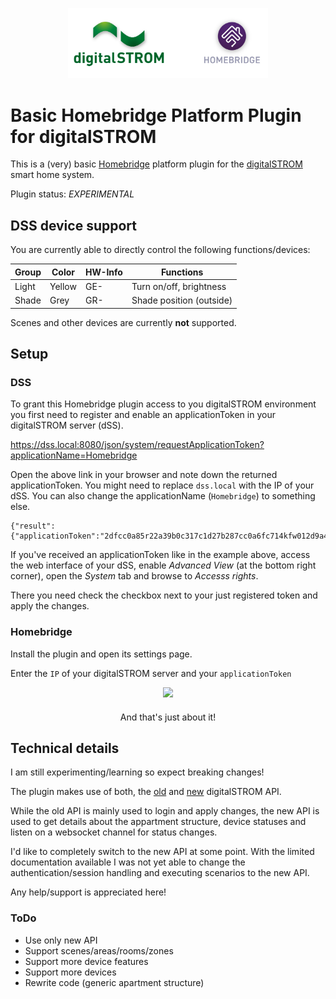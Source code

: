 
<p align="center">

<img src="https://github.com/pa-nic/homebridge-digitalSTROM/blob/main/images/logo.png" width="320">

</p>

# Basic Homebridge Platform Plugin for digitalSTROM

This is a (very) basic [Homebridge](https://homebridge.io) platform plugin for the [digitalSTROM](https://www.digitalstrom.com) smart home system.

Plugin status: *EXPERIMENTAL*

## DSS device support

You are currently able to directly control the following functions/devices:

| Group| Color | HW-Info | Functions | 
| --- | --- | --- | --- |
| Light | Yellow | GE- | Turn on/off, brightness |
| Shade | Grey | GR- | Shade position (outside) |

Scenes and other devices are currently **not** supported.

## Setup

### DSS

To grant this Homebridge plugin access to you digitalSTROM environment you first need to register and enable an applicationToken in your digitalSTROM server (dSS).
 
https://dss.local:8080/json/system/requestApplicationToken?applicationName=Homebridge

Open the above link in your browser and note down the returned applicationToken.
You might need to replace `dss.local` with the IP of your dSS. You can also change the applicationName (`Homebridge`) to something else.

````
{"result":{"applicationToken":"2dfcc0a85r22a39b0c317c1d27b287cc0a6fc714kfw012d9a4d557f3b36efbf13"},"ok":true}
`````

If you've received an applicationToken like in the example above, access the web interface of your dSS, enable *Advanced View* (at the bottom right corner), open the *System* tab and browse to *Accesss rights*.

There you need check the checkbox next to your just registered token and apply the changes.

### Homebridge

Install the plugin and open its settings page. 

Enter the `IP` of your digitalSTROM server and your `applicationToken`

<p align="center">

<img src="https://github.com/pa-nic/homebridge-digitalSTROM/blob/main/images/settings.png" width="480">

</p>

<p align="center" style="margin-top:20px">And that's just about it!</p>

## Technical details

I am still experimenting/learning so expect breaking changes!

The plugin makes use of both, the [old](https://developer.digitalstrom.org/Architecture/dss-json.pdf) and [new](https://developer.digitalstrom.org/api/#overview--apartment-status) digitalSTROM API.

While the old API is mainly used to login and apply changes, the new API is used to get details about the appartment structure, device statuses and listen on a websocket channel for status changes. 

I'd like to completely switch to the new API at some point. With the limited documentation available I was not yet able to change the authentication/session handling and executing scenarios to the new API.

Any help/support is appreciated here!

### ToDo

* Use only new API
* Support scenes/areas/rooms/zones
* Support more device features
* Support more devices
* Rewrite code (generic apartment structure)


